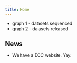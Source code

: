 ```yaml
---
title: Home
---
```


 * graph 1 - datasets sequenced
 * graph 2 - datasets released

## News

 * We have a DCC website. Yay. 


